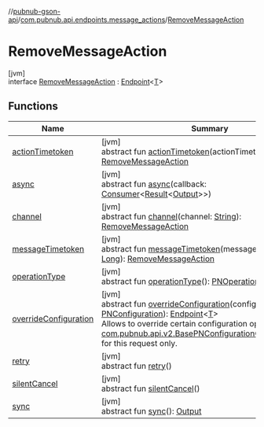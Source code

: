 //[pubnub-gson-api](../../../index.md)/[com.pubnub.api.endpoints.message_actions](../index.md)/[RemoveMessageAction](index.md)

# RemoveMessageAction

[jvm]\
interface [RemoveMessageAction](index.md) : [Endpoint](../../com.pubnub.api.endpoints/-endpoint/index.md)&lt;[T](../../com.pubnub.api.endpoints/-endpoint/index.md)&gt;

## Functions

| Name | Summary |
|---|---|
| [actionTimetoken](action-timetoken.md) | [jvm]<br>abstract fun [actionTimetoken](action-timetoken.md)(actionTimetoken: [Long](https://docs.oracle.com/javase/8/docs/api/java/lang/Long.html)): [RemoveMessageAction](index.md) |
| [async](../../com.pubnub.api.endpoints.presence/-heartbeat/index.md#1418965989%2FFunctions%2F126356644) | [jvm]<br>abstract fun [async](../../com.pubnub.api.endpoints.presence/-heartbeat/index.md#1418965989%2FFunctions%2F126356644)(callback: [Consumer](https://docs.oracle.com/javase/8/docs/api/java/util/function/Consumer.html)&lt;[Result](../../../../../pubnub-core/pubnub-core-api/pubnub-core-api/com.pubnub.api.v2.callbacks/-result/index.md)&lt;[Output](../../../../../pubnub-core/pubnub-core-api/com.pubnub.api.endpoints.remoteaction/-remote-action/index.md)&gt;&gt;) |
| [channel](channel.md) | [jvm]<br>abstract fun [channel](channel.md)(channel: [String](https://docs.oracle.com/javase/8/docs/api/java/lang/String.html)): [RemoveMessageAction](index.md) |
| [messageTimetoken](message-timetoken.md) | [jvm]<br>abstract fun [messageTimetoken](message-timetoken.md)(messageTimetoken: [Long](https://docs.oracle.com/javase/8/docs/api/java/lang/Long.html)): [RemoveMessageAction](index.md) |
| [operationType](../../com.pubnub.api.endpoints.presence/-heartbeat/index.md#1414065386%2FFunctions%2F126356644) | [jvm]<br>abstract fun [operationType](../../com.pubnub.api.endpoints.presence/-heartbeat/index.md#1414065386%2FFunctions%2F126356644)(): [PNOperationType](../../../../../pubnub-core/pubnub-core-api/pubnub-core-api/com.pubnub.api.enums/-p-n-operation-type/index.md) |
| [overrideConfiguration](../../com.pubnub.api.endpoints/-endpoint/override-configuration.md) | [jvm]<br>abstract fun [overrideConfiguration](../../com.pubnub.api.endpoints/-endpoint/override-configuration.md)(configuration: [PNConfiguration](../../com.pubnub.api.v2/-p-n-configuration/index.md)): [Endpoint](../../com.pubnub.api.endpoints/-endpoint/index.md)&lt;[T](../../com.pubnub.api.endpoints/-endpoint/index.md)&gt;<br>Allows to override certain configuration options (see [com.pubnub.api.v2.BasePNConfigurationOverride.Builder](../../../../../pubnub-core/pubnub-core-api/pubnub-core-api/com.pubnub.api.v2/-base-p-n-configuration-override/-builder/index.md)) for this request only. |
| [retry](../../com.pubnub.api.endpoints.presence/-heartbeat/index.md#2020801116%2FFunctions%2F126356644) | [jvm]<br>abstract fun [retry](../../com.pubnub.api.endpoints.presence/-heartbeat/index.md#2020801116%2FFunctions%2F126356644)() |
| [silentCancel](../../com.pubnub.api.endpoints.presence/-heartbeat/index.md#-675955969%2FFunctions%2F126356644) | [jvm]<br>abstract fun [silentCancel](../../com.pubnub.api.endpoints.presence/-heartbeat/index.md#-675955969%2FFunctions%2F126356644)() |
| [sync](../../com.pubnub.api.endpoints.presence/-heartbeat/index.md#40193115%2FFunctions%2F126356644) | [jvm]<br>abstract fun [sync](../../com.pubnub.api.endpoints.presence/-heartbeat/index.md#40193115%2FFunctions%2F126356644)(): [Output](../../../../../pubnub-core/pubnub-core-api/com.pubnub.api.endpoints.remoteaction/-remote-action/index.md) |
